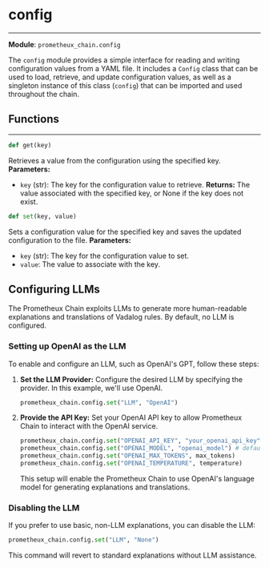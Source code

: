 # config

---

**Module**: `prometheux_chain.config`

The `config` module provides a simple interface for reading and writing configuration values from a YAML file. It includes a `Config` class that can be used to load, retrieve, and update configuration values, as well as a singleton instance of this class (`config`) that can be imported and used throughout the chain.

## Functions

---

```python
def get(key)
```

Retrieves a value from the configuration using the specified key.
**Parameters:**

- `key` (str): The key for the configuration value to retrieve.
  **Returns:**
  The value associated with the specified key, or None if the key does not exist.

```python
def set(key, value)
```

Sets a configuration value for the specified key and saves the updated configuration to the file.
**Parameters:**

- `key` (str): The key for the configuration value to set.
- `value`: The value to associate with the key.

## Configuring LLMs

The Prometheux Chain exploits LLMs to generate more human-readable explanations and translations of Vadalog rules. By default, no LLM is configured.

### Setting up OpenAI as the LLM

To enable and configure an LLM, such as OpenAI's GPT, follow these steps:

1. **Set the LLM Provider:**
   Configure the desired LLM by specifying the provider. In this example, we'll use OpenAI.

   ```python
   prometheux_chain.config.set("LLM", "OpenAI")
   ```

2. **Provide the API Key:**
   Set your OpenAI API key to allow Prometheux Chain to interact with the OpenAI service.

   ```python
   prometheux_chain.config.set("OPENAI_API_KEY", "your_openai_api_key")
   prometheux_chain.config.set("OPENAI_MODEL", "openai_model") # default is gpt-3.5-turbo
   prometheux_chain.config.set("OPENAI_MAX_TOKENS", max_tokens)
   prometheux_chain.config.set("OPENAI_TEMPERATURE", temperature)
   ```

   This setup will enable the Prometheux Chain to use OpenAI's language model for generating explanations and translations.

### Disabling the LLM

If you prefer to use basic, non-LLM explanations, you can disable the LLM:

```python
prometheux_chain.config.set("LLM", "None")
```

This command will revert to standard explanations without LLM assistance.
